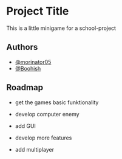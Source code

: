 # Project Title

This is a little minigame for a school-project


## Authors

- [@morinator05](https://www.github.com/morinator05)
- [@Boohish](https://github.com/Boohish)


## Roadmap

- get the games basic funktionality

- develop computer enemy

- add GUI

- develop more features

- add multiplayer


